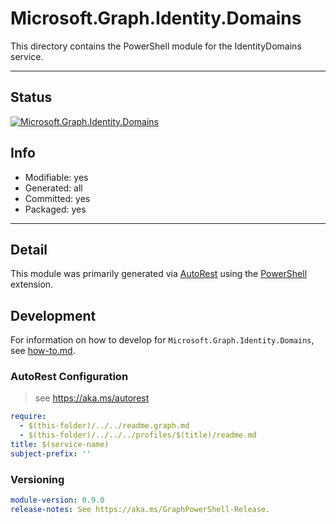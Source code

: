 <!-- region Generated -->
# Microsoft.Graph.Identity.Domains
This directory contains the PowerShell module for the IdentityDomains service.

---
## Status
[![Microsoft.Graph.Identity.Domains](https://img.shields.io/powershellgallery/v/Microsoft.Graph.Identity.Domains.svg?style=flat-square&label=Microsoft.Graph.Identity.Domains "Microsoft.Graph.Identity.Domains")](https://www.powershellgallery.com/packages/Microsoft.Graph.Identity.Domains/)

## Info
- Modifiable: yes
- Generated: all
- Committed: yes
- Packaged: yes

---
## Detail
This module was primarily generated via [AutoRest](https://github.com/Azure/autorest) using the [PowerShell](https://github.com/Azure/autorest.powershell) extension.

## Development
For information on how to develop for `Microsoft.Graph.Identity.Domains`, see [how-to.md](how-to.md).
<!-- endregion -->

### AutoRest Configuration

> see https://aka.ms/autorest

``` yaml
require:
  - $(this-folder)/../../readme.graph.md
  - $(this-folder)/../../../profiles/$(title)/readme.md
title: $(service-name)
subject-prefix: ''

```
### Versioning

``` yaml
module-version: 0.9.0
release-notes: See https://aka.ms/GraphPowerShell-Release.
```
